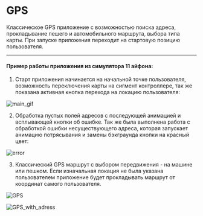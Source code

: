 # GPS
Классическое GPS приложение с возможностью поиска адреса, прокладывание пешего и автомобильного маршрута, выбора типа карты. При запуске приложения переходит на стартовую позицию пользователя.
___
#### Пример работы приложения из симулятора 11 айфона:

1. Старт приложения начинается на начальной точке пользователя, возможность переключения карты на сигмент контроллере, так же показана активная кнопка перехода на локацию пользователя:

![main_gif](https://github.com/amazingdiko/GPS/blob/master/main.gif)

2. Обработка пустых полей адресов с последующей анимацией и всплывающей кнопки об ошибке. Так же была выполнена работа с обработкой ошибки несуществующего адреса, которая запускает анимацию потрясывания и замены бэкграунда кнопки на красный цвет:

![error](https://github.com/amazingdiko/GPS/blob/master/errors.gif)

3. Классический GPS маршрут с выбором передвижения - на машине или пешком. Если изначальная локация не была указана пользователем приложение будет прокладывать маршрут от координат самого пользователя.

![GPS](https://github.com/amazingdiko/GPS/blob/master/gps_1.gif)

![GPS_with_adress](https://github.com/amazingdiko/GPS/blob/master/gps.gif)
